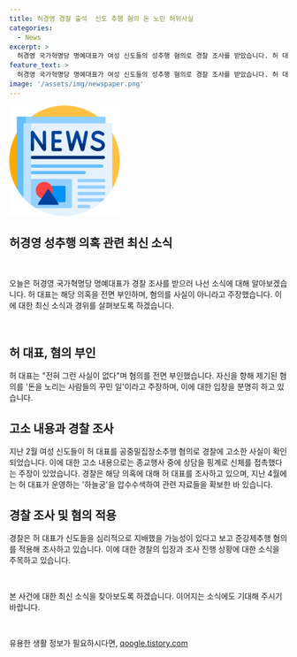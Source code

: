 ```yaml
---
title: 허경영 경찰 출석  신도 추행 혐의 돈 노린 허위사실
categories:
  - News
excerpt: >
  허경영 국가혁명당 명예대표가 여성 신도들의 성추행 혐의로 경찰 조사를 받았습니다. 허 대표는 혐의를 전면 부인하며 돈을 노린 꾸민 일이라고 주장했습니다. 이에 대해 경찰은 허 대표의 신도들을 심리적으로 지배한 가능성을 조사 중이며, 관련된 CCTV 영상 등을 확보했습니다. 해당 사안은 계속해서 주목을 받고 있습니다.
feature_text: >
  허경영 국가혁명당 명예대표가 여성 신도들의 성추행 혐의로 경찰 조사를 받았습니다. 허 대표는 혐의를 전면 부인하며 돈을 노린 꾸민 일이라고 주장했습니다. 이에 대해 경찰은 허 대표의 신도들을 심리적으로 지배한 가능성을 조사 중이며, 관련된 CCTV 영상 등을 확보했습니다. 해당 사안은 계속해서 주목을 받고 있습니다.
image: '/assets/img/newspaper.png'
---
```


<p><img src="/assets/img/newspaper.png" alt="kimp 속보" /></p>

<h2 data-ke-size="size24">허경영 성추행 의혹 관련 최신 소식</h2>

<p data-ke-size="size16">&nbsp;</p>

<p>오늘은 허경영 국가혁명당 명예대표가 경찰 조사를 받으러 나선 소식에 대해 알아보겠습니다. 허 대표는 해당 의혹을 전면 부인하며, 혐의를 사실이 아니라고 주장했습니다. 이에 대한 최신 소식과 경위를 살펴보도록 하겠습니다.</p>

<p data-ke-size="size16">&nbsp;</p>

<h2 data-ke-size="size26">허 대표, 혐의 부인</h2>

<p data-ke-size="size16">허 대표는 "전혀 그런 사실이 없다"며 혐의를 전면 부인했습니다. 자신을 향해 제기된 혐의를 '돈을 노리는 사람들의 꾸민 일'이라고 주장하며, 이에 대한 입장을 분명히 하고 있습니다.</p>

<h2 data-ke-size="size26">고소 내용과 경찰 조사</h2>

<p data-ke-size="size16">지난 2월 여성 신도들이 허 대표를 공중밀집장소추행 혐의로 경찰에 고소한 사실이 확인되었습니다. 이에 대한 고소 내용으로는 종교행사 중에 상담을 핑계로 신체를 접촉했다는 주장이 있었습니다. 경찰은 해당 의혹에 대해 허 대표를 조사하고 있으며, 지난 4월에는 허 대표가 운영하는 '하늘궁'을 압수수색하여 관련 자료들을 확보한 바 있습니다.</p>

<h2 data-ke-size="size26">경찰 조사 및 혐의 적용</h2>

<p data-ke-size="size16">경찰은 허 대표가 신도들을 심리적으로 지배했을 가능성이 있다고 보고 준강제추행 혐의를 적용해 조사하고 있습니다. 이에 대한 경찰의 입장과 조사 진행 상황에 대한 소식을 주목하고 있습니다.</p>

<p data-ke-size="size16">&nbsp;</p>

<p>본 사건에 대한 최신 소식을 찾아보도록 하겠습니다. 이어지는 소식에도 기대해 주시기 바랍니다.</p>

<p data-ke-size="size16">&nbsp;</p>
유용한 생활 정보가 필요하시다면, <a href="https://qoogle.tistory.com" rel="dofollow">qoogle.tistory.com</a>


